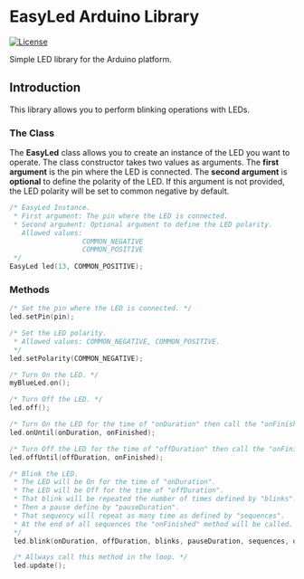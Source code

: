 # EasyLed Arduino Library

[![License](http://img.shields.io/:license-mit-blue.svg)](http://doge.mit-license.org)

Simple LED  library for the Arduino platform.

## Introduction

This library allows you to perform blinking operations with LEDs.

### The Class

The **EasyLed** class allows you to create an instance of the LED you want to operate. The class constructor takes two values as arguments. The **first argument** is the pin where the LED is connected. The **second argument** is **optional** to define the polarity of the LED. If this argument is not provided, the LED polarity will be set to common negative by default.

```cpp
/* EasyLed Instance.
 * First argument: The pin where the LED is connected.
 * Second argument: Optional argument to define the LED polarity.
   Allowed values:
                  COMMON_NEGATIVE
                  COMMON_POSITIVE
 */
EasyLed led(13, COMMON_POSITIVE);
```

### Methods

```cpp
/* Set the pin where the LED is connected. */
led.setPin(pin);
```

```cpp
/* Set the LED polarity.
 * Allowed values: COMMON_NEGATIVE, COMMON_POSITIVE.
 */
led.setPolarity(COMMON_NEGATIVE);
```

```cpp
/* Turn On the LED. */
myBlueLed.on();
```

```cpp
/* Turn Off the LED. */
led.off();
```

```cpp
/* Turn On the LED for the time of "onDuration" then call the "onFinished" method. */
led.onUntil(onDuration, onFinished);
```

```cpp
/* Turn Off the LED for the time of "offDuration" then call the "onFinished" method. */
led.offUntil(offDuration, onFinished);
```

```cpp
/* Blink the LED.
 * The LED will be On for the time of "onDuration".
 * The LED will be Off for the time of "offDuration".
 * That blink will be repeated the number of times defined by "blinks".
 * Then a pause define by "pauseDuration".
 * That sequency will repeat as many time as defined by "sequences".
 * At the end of all sequences the "onFinished" method will be called.
 */
 led.blink(onDuration, offDuration, blinks, pauseDuration, sequences, onFinished);
```

```cpp
 /* Allways call this method in the loop. */
 led.update();
```
